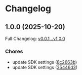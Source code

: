 # Changelog

## 1.0.0 (2025-10-20)

Full Changelog: [v0.0.1...v1.0.0](https://github.com/harshapalnati/Ractor-sdk-python/compare/v0.0.1...v1.0.0)

### Chores

* update SDK settings ([8c2663b](https://github.com/harshapalnati/Ractor-sdk-python/commit/8c2663b20981e2d65f7c4af734f785ad17d5f58c))
* update SDK settings ([35446d3](https://github.com/harshapalnati/Ractor-sdk-python/commit/35446d3ce2c2f19b0550253e75e2422fd44c3912))
